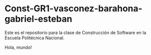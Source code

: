 # Const-GR1-vasconez-barahona-gabriel-esteban

Este es el repositorio para la clase de Construcción de Software en la Escuela Politécnica Nacional.

Hola, mundo!
